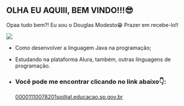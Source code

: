 ## OLHA EU AQUIII, BEM VINDO!!!😎

Opaa tudo bem?! Eu sou o Douglas Modesto😁 Prazer em recebe-lo!!

![](https://media1.tenor.com/m/b4ma74q0qL8AAAAC/your-welcome.gif)

- Como desenvolver a linguagem Java na programação;

- Estudando na plataforma Alura, também, outras linguagens de programação.

- ### Você pode me encontrar clicando no link abaixo👇:

  00001110078201sp@al.educacao.sp.gov.br
  
